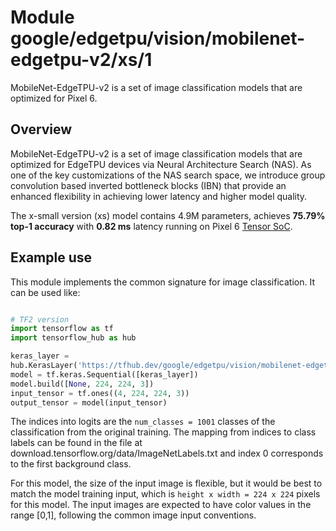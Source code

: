 # Module google/edgetpu/vision/mobilenet-edgetpu-v2/xs/1

MobileNet-EdgeTPU-v2 is a set of image classification models that are optimized
for Pixel 6.

<!-- asset-path: internal -->
<!-- task: image-classification -->
<!-- fine-tunable: false -->
<!-- format: saved_model_2 -->
<!-- dataset: imagenet -->

## Overview

MobileNet-EdgeTPU-v2 is a set of image classification models that are optimized
for EdgeTPU devices via Neural Architecture Search (NAS). As one of the key
customizations of the NAS search space, we introduce group convolution based
inverted bottleneck blocks (IBN) that provide an enhanced flexibility in
achieving lower latency and higher model quality.

The x-small version (xs) model contains 4.9M parameters, achieves **75.79% top-1
accuracy** with **0.82 ms** latency running on Pixel 6
[Tensor SoC](https://blog.google/products/pixel/google-tensor-debuts-new-pixel-6-fall/).

## Example use

This module implements the common signature for image classification. It can be
used like:

```python

# TF2 version
import tensorflow as tf
import tensorflow_hub as hub

keras_layer =
hub.KerasLayer('https://tfhub.dev/google/edgetpu/vision/mobilenet-edgetpu-v2/xs/1')
model = tf.keras.Sequential([keras_layer])
model.build([None, 224, 224, 3])
input_tensor = tf.ones((4, 224, 224, 3))
output_tensor = model(input_tensor)
```

The indices into logits are the `num_classes = 1001` classes of the
classification from the original training. The mapping from indices to class
labels can be found in the file at
download.tensorflow.org/data/ImageNetLabels.txt and index 0 corresponds to the
first background class.

For this model, the size of the input image is flexible, but it would be best to
match the model training input, which is `height x width = 224 x 224` pixels for
this model. The input images are expected to have color values in the range
[0,1], following the common image input conventions.
